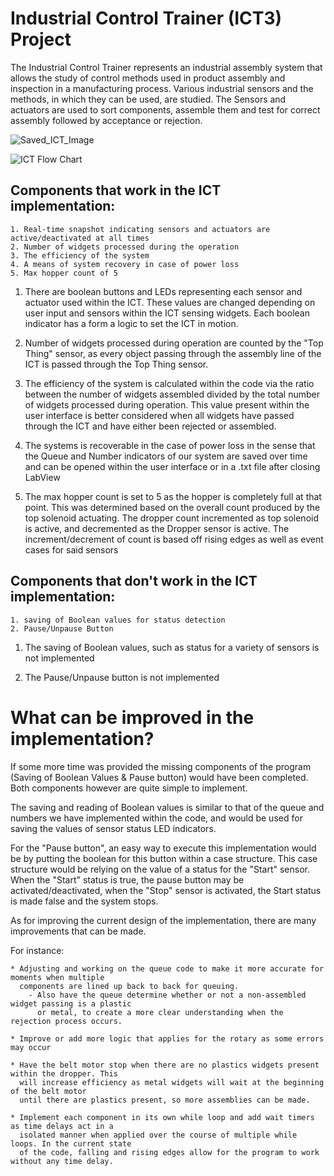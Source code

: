 # Industrial Control Trainer (ICT3) Project

The Industrial Control Trainer represents an industrial assembly system that allows the study of control methods used in product assembly and inspection in a manufacturing process. Various industrial sensors and the methods, in which they can be used, are studied. The Sensors and actuators are used to sort components, assemble them and test for correct assembly followed by acceptance or rejection. 

![Saved_ICT_Image](https://user-images.githubusercontent.com/73859429/151052198-798a34c7-4c94-4a62-b673-699719aa8ce1.jpeg)

![ICT Flow Chart](https://user-images.githubusercontent.com/73859429/151050518-3451cf23-866d-4084-8d71-79b8a1dc28af.jpg)

## Components that work in the ICT implementation:

	1. Real-time snapshot indicating sensors and actuators are active/deactivated at all times
	2. Number of widgets processed during the operation
	3. The efficiency of the system
	4. A means of system recovery in case of power loss
	5. Max hopper count of 5

1) There are boolean buttons and LEDs representing each sensor and actuator used within the ICT.
   These values are changed depending on user input and sensors within the ICT sensing
   widgets. Each boolean indicator has a form a logic to set the ICT in motion.

2) Number of widgets processed during operation are counted by the "Top Thing" sensor, as every 
   object passing through the assembly line of the ICT is passed through the Top Thing sensor.

3) The efficiency of the system is calculated within the code via the ratio between the number of
   widgets assembled divided by the total number of widgets processed during operation. This value
   present within the user interface is better considered when all widgets have passed through the 
   ICT and have either been rejected or assembled.

4) The systems is recoverable in the case of power loss in the sense that the Queue and Number
   indicators of our system are saved over time and can be opened within the user interface
   or in a .txt file after closing LabView

5) The max hopper count is set to 5 as the hopper is completely full at that point. This was 
   determined based on the overall count produced by the top solenoid actuating. The dropper count
   incremented as top solenoid is active, and decremented as the Dropper sensor is active. 
   The increment/decrement of count is based off rising edges as well as event cases for said sensors

## Components that don't work in the ICT implementation:

	1. saving of Boolean values for status detection
	2. Pause/Unpause Button

1) The saving of Boolean values, such as status for a variety of sensors is not implemented

2) The Pause/Unpause button is not implemented

# What can be improved in the implementation?

If some more time was provided the missing components of the program (Saving of Boolean Values & Pause button)
would have been completed. Both components however are quite simple to implement. 

The saving and reading of Boolean values is similar to that of the queue and numbers we have implemented 
within the code, and would be used for saving the values of sensor status LED indicators. 

For the "Pause button", an easy way to execute this implementation would be by putting the boolean for this 
button within a case structure. This case structure would be relying on the value of a status for the "Start" 
sensor. When the "Start" status is true, the pause button may be activated/deactivated, when the "Stop" sensor
is activated, the Start status is made false and the system stops.

As for improving the current design of the implementation, there are many improvements that can be made.

For instance:

	* Adjusting and working on the queue code to make it more accurate for moments when multiple 
	  components are lined up back to back for queuing.
		- Also have the queue determine whether or not a non-assembled widget passing is a plastic
		  or metal, to create a more clear understanding when the rejection process occurs.

	* Improve or add more logic that applies for the rotary as some errors may occur

	* Have the belt motor stop when there are no plastics widgets present within the dropper. This 
	  will increase efficiency as metal widgets will wait at the beginning of the belt motor
	  until there are plastics present, so more assemblies can be made.

	* Implement each component in its own while loop and add wait timers as time delays act in a
	  isolated manner when applied over the course of multiple while loops. In the current state
	  of the code, falling and rising edges allow for the program to work without any time delay.

